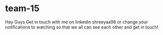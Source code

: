 # team-15

Hey Guys Get in touch with me on linkedin shreeyaa98 or change your notifications
to watching so that we all can see each other and get in touch!
